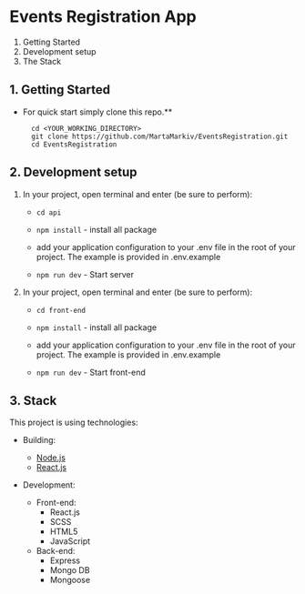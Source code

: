 # Events Registration App

1. Getting Started
2. Development setup
3. The Stack

## **1. Getting Started**

- For quick start simply clone this repo.\*\*

        cd <YOUR_WORKING_DIRECTORY>
        git clone https://github.com/MartaMarkiv/EventsRegistration.git
        cd EventsRegistration

## **2. Development setup**

1.  In your project, open terminal and enter (be sure to perform):

    - `cd api`

    - `npm install` - install all package

    - add your application configuration to your .env file in the root of your project. The example is provided in .env.example

    - `npm run dev` - Start server

2.  In your project, open terminal and enter (be sure to perform):

    - `cd front-end`

    - `npm install` - install all package

    - add your application configuration to your .env file in the root of your project. The example is provided in .env.example

    - `npm run dev` - Start front-end

## **3. Stack**

This project is using technologies:

- Building:

  - [Node.js](https://nodejs.org)
  - [React.js](https://react.dev)

- Development:
  - Front-end:
    - React.js
    - SCSS
    - HTML5
    - JavaScript
  - Back-end:
    - Express
    - Mongo DB
    - Mongoose
